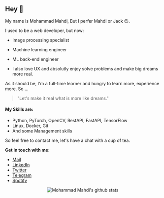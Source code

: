 
## Hey 👋

My name is Mohammad Mahdi, But I perfer Mahdi or Jack :wink:.

I used to be a web developer, but now:
- Image processing specialist
- Machine learning engineer
- ML back-end engineer

- I also love UX and absolutly enjoy solve problems and make big dreams more real.

As it should be, I'm a full-time learner and hungry to learn more, experience more. So ...

> "Let's make it real what is more like dreams."

#### My Skills are:
 - Python, PyTorch, OpenCV, RestAPI, FastAPI, TensorFlow
 - Linux, Docker, Git
 - And some Management skills

So feel free to contact me, let's have a chat with a cup of tea. 

**Get in touch with me:**
- [Mail](mailto:9259samei@gmail.com) 
- [LinkedIn](https://www.linkedin.com/in/msameim181/)
- [Twitter](https://twitter.com/msameim181)
- [Telegram](https://t.me/Msameim181)
- [Spotify](https://open.spotify.com/user/mohmahsamei7899)


<p align="center"> 
  <img src="https://github-readme-stats.vercel.app/api?username=msameim181&theme=github_dark&count_private=true&show_icons=true&hide_rank=false" alt="Mohammad Mahdi's github stats" /> <br/>
  
  <!-- <img src="https://github-readme-stats.vercel.app/api/top-langs?username=msameim181&theme=github_dark&hide=html&layout=compact&line_height=51&langs_count=9&exclude_repo=comp426,Redventures-Movie-Quotes&card_width=445" alt="Mohammad Mahdi's Top Langs" />
</p> -->
